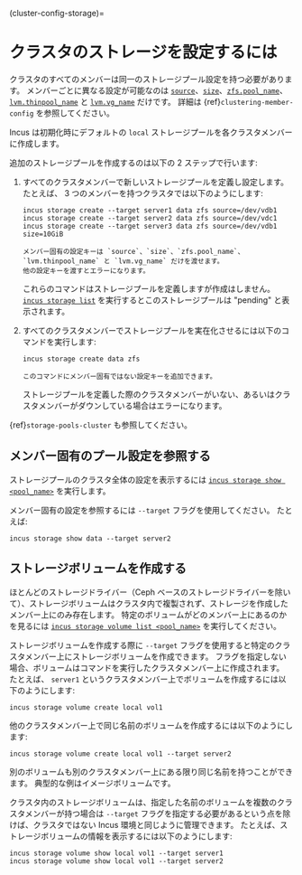 (cluster-config-storage)=
# クラスタのストレージを設定するには

クラスタのすべてのメンバーは同一のストレージプール設定を持つ必要があります。
メンバーごとに異なる設定が可能なのは [`source`](storage-drivers)、[`size`](storage-drivers)、[`zfs.pool_name`](storage-zfs-pool-config)、[`lvm.thinpool_name`](storage-lvm-pool-config) と [`lvm.vg_name`](storage-lvm-pool-config) だけです。
詳細は {ref}`clustering-member-config` を参照してください。

Incus は初期化時にデフォルトの `local` ストレージプールを各クラスタメンバーに作成します。

追加のストレージプールを作成するのは以下の 2 ステップで行います:

1. すべてのクラスタメンバーで新しいストレージプールを定義し設定します。
   たとえば、 3 つのメンバーを持つクラスタでは以下のようにします:

       incus storage create --target server1 data zfs source=/dev/vdb1
       incus storage create --target server2 data zfs source=/dev/vdc1
       incus storage create --target server3 data zfs source=/dev/vdb1 size=10GiB

   ```{note}
   メンバー固有の設定キーは `source`、`size`、`zfs.pool_name`、`lvm.thinpool_name` と `lvm.vg_name` だけを渡せます。
   他の設定キーを渡すとエラーになります。
   ```

   これらのコマンドはストレージプールを定義しますが作成はしません。
   [`incus storage list`](incus_storage_list.md) を実行するとこのストレージプールは "pending" と表示されます。
1. すべてのクラスタメンバーでストレージプールを実在化させるには以下のコマンドを実行します:

       incus storage create data zfs

   ```{note}
   このコマンドにメンバー固有ではない設定キーを追加できます。
   ```

   ストレージプールを定義した際のクラスタメンバーがいない、あるいはクラスタメンバーがダウンしている場合はエラーになります。

{ref}`storage-pools-cluster` も参照してください。

## メンバー固有のプール設定を参照する

ストレージプールのクラスタ全体の設定を表示するには [`incus storage show <pool_name>`](incus_storage_show.md) を実行します。

メンバー固有の設定を参照するには `--target` フラグを使用してください。
たとえば:

    incus storage show data --target server2

## ストレージボリュームを作成する

ほとんどのストレージドライバー（Ceph ベースのストレージドライバーを除いて）、ストレージボリュームはクラスタ内で複製されず、ストレージを作成したメンバー上にのみ存在します。
特定のボリュームがどのメンバー上にあるのかを見るには [`incus storage volume list <pool_name>`](incus_storage_volume_list.md) を実行してください。

ストレージボリュームを作成する際に `--target` フラグを使用すると特定のクラスタメンバー上にストレージボリュームを作成できます。
フラグを指定しない場合、ボリュームはコマンドを実行したクラスタメンバー上に作成されます。
たとえば、 `server1` というクラスタメンバー上でボリュームを作成するには以下のようにします:

    incus storage volume create local vol1

他のクラスタメンバー上で同じ名前のボリュームを作成するには以下のようにします:

    incus storage volume create local vol1 --target server2

別のボリュームも別のクラスタメンバー上にある限り同じ名前を持つことができます。
典型的な例はイメージボリュームです。

クラスタ内のストレージボリュームは、指定した名前のボリュームを複数のクラスタメンバーが持つ場合は `--target` フラグを指定する必要があるという点を除けば、クラスタではない Incus 環境と同じように管理できます。
たとえば、ストレージボリュームの情報を表示するには以下のようにします:

    incus storage volume show local vol1 --target server1
    incus storage volume show local vol1 --target server2
